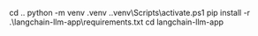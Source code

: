 cd ..
python -m venv .venv
.\.venv\Scripts\activate.ps1
pip install -r .\langchain-llm-app\requirements.txt
cd langchain-llm-app
